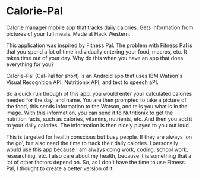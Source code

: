 # Calorie-Pal
Calorie manager mobile app that tracks daily calories. Gets information from pictures of your full meals. Made at Hack Western.

This application was inspired by Fitness Pal. 
The problem with Fitness Pal is that you spend a lot of time individually entering your food, macros, etc. It takes time out of your day. Why do this when you have an app that does everything for you?

Calorie-Pal (Cal-Pal for short) is an Android app that uses IBM Watson's Visual Recognition API, Nutritionix API, and text to speech aPI.

So a quick run through of this app, you would enter your calculated calories needed for the day, and name. You are then prompted to take a picture of the food, this sends information to the Watson, and tells you what is in the image. With this information, you can send it to Nutritionix to get the nutrition facts, such as calories, vitamins, nutrients, etc. And then you add it to your daily calories. The information is then nicely played to you out loud.

This is targeted for health conscious but busy people. If they are always 'on the go', but also need the time to track their daily calories. I personally would use this app because I am always doing work, coding, school work, researching, etc. I also care about my health, because it is something that a lot of other factors depend on. So, as I don't have the time to use Fitness Pal, I thought to create a better version of it. 
